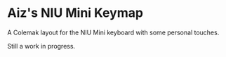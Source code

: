 # Aiz's NIU Mini Keymap
A Colemak layout for the NIU Mini keyboard with some personal touches.

Still a work in progress.
